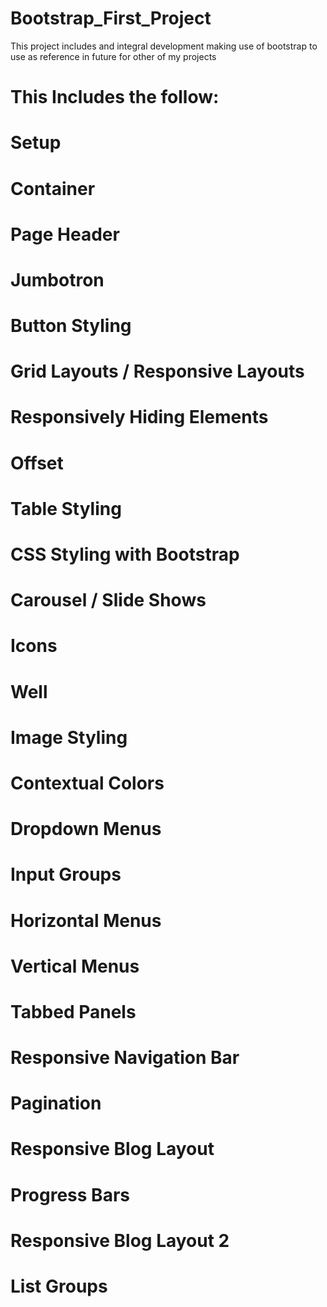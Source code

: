 # Bootstrap_First_Project
This project includes and integral development making use of bootstrap to use as reference in future for other of my projects

# This Includes the follow:
# 
#  Setup
#  Container
#  Page Header
#  Jumbotron
#  Button Styling
#  Grid Layouts / Responsive Layouts
#  Responsively Hiding Elements 
#  Offset
#  Table Styling
#  CSS Styling with Bootstrap 
#  Carousel / Slide Shows
#  Icons
#  Well
#  Image Styling
#  Contextual Colors
#  Dropdown Menus
#  Input Groups
#  Horizontal Menus
#  Vertical Menus
#  Tabbed Panels
#  Responsive Navigation Bar
#  Pagination
#  Responsive Blog Layout
#  Progress Bars
#  Responsive Blog Layout 2
#  List Groups
#
#
#
#
#
#
#
#
#
#
#
#
#
#
#
#
#
#
#
#
#
#
#
#
#
#
#
#
#
#
#
#
#
#
#
#
#
#
#
#
